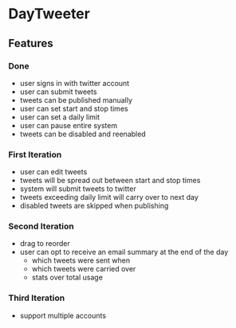 # DayTweeter

## Features

### Done

* user signs in with twitter account
* user can submit tweets
* tweets can be published manually
* user can set start and stop times
* user can set a daily limit
* user can pause entire system
* tweets can be disabled and reenabled

### First Iteration

* user can edit tweets
* tweets will be spread out between start and stop times
* system will submit tweets to twitter
* tweets exceeding daily limit will carry over to next day
* disabled tweets are skipped when publishing

### Second Iteration

* drag to reorder
* user can opt to receive an email summary at the end of the day
  * which tweets were sent when
  * which tweets were carried over
  * stats over total usage

### Third Iteration

* support multiple accounts


